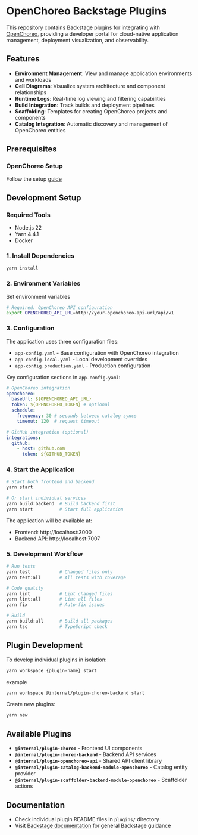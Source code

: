 # OpenChoreo Backstage Plugins

This repository contains Backstage plugins for integrating with [OpenChoreo](https://openchoreo.dev), providing a developer portal for cloud-native application management, deployment visualization, and observability.

## Features

- **Environment Management**: View and manage application environments and workloads
- **Cell Diagrams**: Visualize system architecture and component relationships  
- **Runtime Logs**: Real-time log viewing and filtering capabilities
- **Build Integration**: Track builds and deployment pipelines
- **Scaffolding**: Templates for creating OpenChoreo projects and components
- **Catalog Integration**: Automatic discovery and management of OpenChoreo entities

## Prerequisites

### OpenChoreo Setup

Follow the setup [guide](https://openchoreo.dev/docs/getting-started/single-cluster/)

## Development Setup

### Required Tools

- Node.js 22
- Yarn 4.4.1
- Docker

### 1. Install Dependencies

```bash
yarn install
```

### 2. Environment Variables

Set environment variables

```bash
# Required: OpenChoreo API configuration
export OPENCHOREO_API_URL=http://your-openchoreo-api-url/api/v1
```

### 3. Configuration

The application uses three configuration files:

- `app-config.yaml` - Base configuration with OpenChoreo integration
- `app-config.local.yaml` - Local development overrides
- `app-config.production.yaml` - Production configuration

Key configuration sections in `app-config.yaml`:

```yaml
# OpenChoreo integration
openchoreo:
  baseUrl: ${OPENCHOREO_API_URL}
  token: ${OPENCHOREO_TOKEN} # optional
  schedule:
    frequency: 30 # seconds between catalog syncs
    timeout: 120  # request timeout

# GitHub integration (optional)
integrations:
  github:
    - host: github.com
      token: ${GITHUB_TOKEN}
```

### 4. Start the Application

```bash
# Start both frontend and backend
yarn start

# Or start individual services
yarn build:backend  # Build backend first
yarn start          # Start full application
```

The application will be available at:

- Frontend: http://localhost:3000
- Backend API: http://localhost:7007

### 5. Development Workflow

```bash
# Run tests
yarn test           # Changed files only
yarn test:all       # All tests with coverage

# Code quality
yarn lint           # Lint changed files
yarn lint:all       # Lint all files
yarn fix            # Auto-fix issues

# Build
yarn build:all      # Build all packages
yarn tsc            # TypeScript check
```

## Plugin Development

To develop individual plugins in isolation:

```bash
yarn workspace {plugin-name} start 
```

example

```bash
yarn workspace @internal/plugin-choreo-backend start 
```

Create new plugins:

```bash
yarn new
```

## Available Plugins

- **`@internal/plugin-choreo`** - Frontend UI components
- **`@internal/plugin-choreo-backend`** - Backend API services
- **`@internal/plugin-openchoreo-api`** - Shared API client library
- **`@internal/plugin-catalog-backend-module-openchoreo`** - Catalog entity provider
- **`@internal/plugin-scaffolder-backend-module-openchoreo`** - Scaffolder actions

## Documentation

- Check individual plugin README files in `plugins/` directory
- Visit [Backstage documentation](https://backstage.io/docs) for general Backstage guidance
